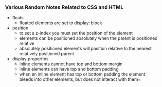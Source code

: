 ### Various Random Notes Related to CSS and HTML

* floats
    * floated elements are set to display: block
* position
    * to set a z-index you must set the position of the element
    * elements can be positioned absolutely when the parent is positioned relative
    * absolutely positioned elements will position relative to the nearest relatively positioned parent
* display properties
    * inline elements cannot have top and bottom margin
    * inline elements can have top and bottom padding
    * when an inline element has top or bottom padding the element bleeds into other elements, but does not interact with them=
